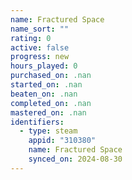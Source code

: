 ```yaml
---
name: Fractured Space
name_sort: ""
rating: 0
active: false
progress: new
hours_played: 0
purchased_on: .nan
started_on: .nan
beaten_on: .nan
completed_on: .nan
mastered_on: .nan
identifiers:
  - type: steam
    appid: "310380"
    name: Fractured Space
    synced_on: 2024-08-30
---
```

